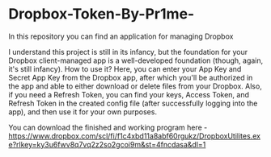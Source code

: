 # Dropbox-Token-By-Pr1me-
In this repository you can find an application for managing Dropbox

I understand this project is still in its infancy, but the foundation for your Dropbox client-managed app is a well-developed foundation (though, again, it's still infancy).
How to use it?
Here, you can enter your App Key and Secret App Key from the Dropbox app, after which you'll be authorized in the app and able to either download or delete files from your Dropbox.
Also, if you need a Refresh Token, you can find your keys, Access Token, and Refresh Token in the created config file (after successfully logging into the app), and then use it for your own purposes.

You can download the finished and working program here - https://www.dropbox.com/scl/fi/f1c4xbd11a8abf60rgukz/DropboxUtilites.exe?rlkey=ky3u6fwv8q7vq2z2so2gcoi9m&st=4fncdasa&dl=1
